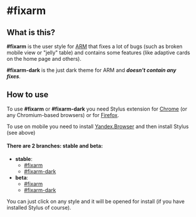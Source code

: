 # #fixarm

## What is this?

**#fixarm** is the user style for [ARM](http://arm.iipo.tu-bryansk.ru) that fixes a lot of bugs (such as broken mobile view or "jelly" table) and contains some features (like adaptive cards on the home page and others).

**#fixarm-dark** is the just dark theme for ARM and ***doesn't contain any fixes***.

## How to use

To use **#fixarm** or **#fixarm-dark** you need Stylus extension for [Chrome](https://chrome.google.com/webstore/detail/stylus/clngdbkpkpeebahjckkjfobafhncgmne) (or any Chromium-based browsers) or for [Firefox](https://addons.mozilla.org/firefox/addon/styl-us/).

To use on mobile you need to install [Yandex.Browser](https://play.google.com/store/apps/details?id=com.yandex.browser) and then install Stylus (see above)

#### There are 2 branches: stable and beta:
- **stable**: 
    - [#fixarm](https://raw.githubusercontent.com/xapdkop/fixarm/beta/fixarm.user.css)
    - [#fixarm-dark](https://raw.githubusercontent.com/xapdkop/fixarm/beta/fixarm-dark.user.css)
- **beta**: 
    - [#fixarm](https://raw.githubusercontent.com/xapdkop/fixarm/master/fixarm.user.css)
    - [#fixarm-dark](https://raw.githubusercontent.com/xapdkop/fixarm/beta/fixarm-dark.user.css)

You can just click on any style and it will be opened for install (if you have installed Stylus of course).